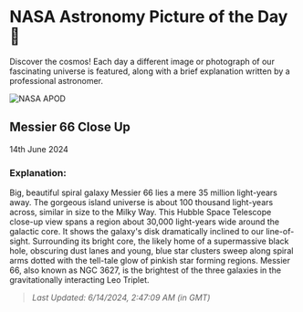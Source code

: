 
  # NASA Astronomy Picture of the Day 🌌

  Discover the cosmos! Each day a different image or photograph of our fascinating universe is featured, along with a brief explanation written by a professional astronomer.

![NASA APOD](https://apod.nasa.gov/apod/image/2406/heic1006a_M66.jpg)

## Messier 66 Close Up

14th June 2024

### Explanation: 

Big, beautiful spiral galaxy Messier 66 lies a mere 35 million light-years away. The gorgeous island universe is about 100 thousand light-years across, similar in size to the Milky Way. This Hubble Space Telescope close-up view spans a region about 30,000 light-years wide around the galactic core. It shows the galaxy's disk dramatically inclined to our line-of-sight. Surrounding its bright core, the likely home of a supermassive black hole, obscuring dust lanes and young, blue star clusters sweep along spiral arms dotted with the tell-tale glow of pinkish star forming regions. Messier 66, also known as NGC 3627, is the brightest of the three galaxies in the gravitationally interacting Leo Triplet.

> _Last Updated: 6/14/2024, 2:47:09 AM (in GMT)_

